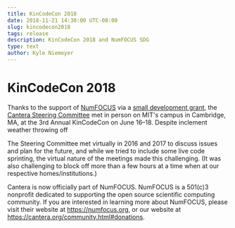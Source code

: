 ```yaml
---
title: KinCodeCon 2018
date: 2018-11-21 14:30:00 UTC-08:00
slug: kincodecon2018
tags: release
description: KinCodeCon 2018 and NumFOCUS SDG
type: text
author: Kyle Niemeyer
---
```


# KinCodeCon 2018

Thanks to the support of [NumFOCUS] via a
[small development grant](https://numfocus.org/blog/fall-2018-open-source-development-grants),
the [Cantera Steering Committee](/governance.html#current-steering-committee) met in
person on MIT's campus in Cambridge, MA, at the 3rd Annual KinCodeCon on June 16–18.
Despite inclement weather throwing off

The Steering Committee met virtually in 2016 and 2017 to discuss issues and plan for the future,
and while we tried to include some live code sprinting, the virtual nature of the meetings made
this challenging. (It was also challenging to block off more than a few hours at a time when
at our respective homes/institutions.)

<!-- TEASER_END -->

Cantera is now officially part of NumFOCUS. NumFOCUS is a 501(c)3 nonprofit dedicated to supporting
the open source scientific computing community. If you are interested in learning more about
NumFOCUS, please visit their website at https://numfocus.org, or our website at
https://cantera.org/community.html#donations.



[NumFOCUS]: https://numfocus.org

